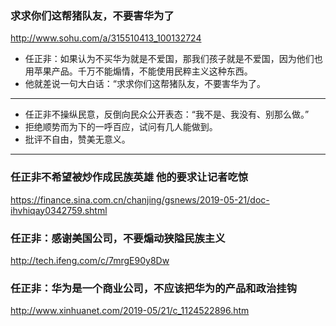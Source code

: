 ### 求求你们这帮猪队友，不要害华为了
http://www.sohu.com/a/315510413_100132724
- 任正非：如果认为不买华为就是不爱国，那我们孩子就是不爱国，因为他们也用苹果产品。千万不能煽情，不能使用民粹主义这种东西。
- 他就差说一句大白话：“求求你们这帮猪队友，不要害华为了。
---
- 任正非不操纵民意，反倒向民众公开表态：“我不是、我没有、别那么做。”
- 拒绝顺势而为下的一呼百应，试问有几人能做到。
- 批评不自由，赞美无意义。
---
### 任正非不希望被炒作成民族英雄 他的要求让记者吃惊
https://finance.sina.com.cn/chanjing/gsnews/2019-05-21/doc-ihvhiqay0342759.shtml
### 任正非：感谢美国公司，不要煽动狭隘民族主义
http://tech.ifeng.com/c/7mrgE90y8Dw
### 任正非：华为是一个商业公司，不应该把华为的产品和政治挂钩
http://www.xinhuanet.com/2019-05/21/c_1124522896.htm